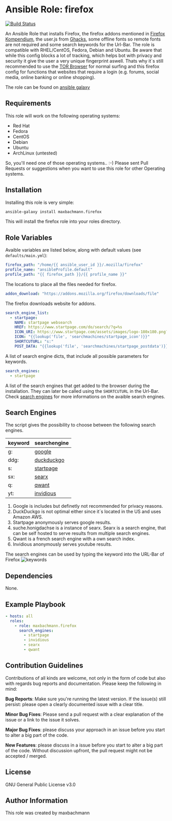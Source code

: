 # Ansible Role: firefox

[![Build Status](https://travis-ci.com/maxbachmann/role-firefox.svg?branch=master)](https://travis-ci.com/maxbachmann/role-firefox)

An Ansible Role that installs Firefox, the firefox addons mentioned in [Firefox Kompendium](https://www.kuketz-blog.de/firefox-ein-browser-fuer-datenschutzbewusste-firefox-kompendium-teil1/), the user.js from [Ghacks](https://github.com/ghacksuserjs/ghacks-user.js), some offline fonts so remote fonts are not required and some search keywords for the Url-Bar. The role is compatible with RHEL/CentOS, Fedora, Debian and Ubuntu.
Be aware that while this config blocks a lot of tracking, which helps bot with privacy and security it give the user a very unique fingerprint aswell. Thats why it´s still recommended to use the [TOR Browser](https://www.torproject.org/) for normal surfing and this firefox config for functions that websites that require a login (e.g. forums, social media, online banking or online shopping).

The role can be found on [ansible galaxy](https://galaxy.ansible.com/maxbachmann/firefox)

## Requirements
This role will work on the following operating systems:

- Red Hat
- Fedora
- CentOS
- Debian
- Ubuntu
- ArchLinux (untested)

So, you'll need one of those operating systems.. :-)
Please sent Pull Requests or suggestions when you want to use this role for other Operating systems.

## Installation

Installing this role is very simple:
```bash
ansible-galaxy install maxbachmann.firefox
```
This will install the firefox role into your roles directory.

## Role Variables
Avaible variables are listed below, along with default values (see `defaults/main.yml`):

```yaml
firefox_path: "/home/{{ ansible_user_id }}/.mozilla/firefox"
profile_name: "ansibleProfile.default"
profile_path: "{{ firefox_path }}/{{ profile_name }}"
```
The locations to place all the files needed for firefox.

```yaml
addon_download: "https://addons.mozilla.org/firefox/downloads/file"
```
The firefox downloads website for addons.

```yaml
search_engine_list:
  - startpage:
    NAME: startpage websearch
    HREF: https://www.startpage.com/do/search/?q=%s
    ICON_URI: https://www.startpage.com/assets/images/logo-180x180.png?v=48842639
    ICON: "{{lookup('file', 'searchmachines/startpage_icon')}}"
    SHORTCUTURL: "s:"
    POST_DATA: "{{lookup('file', 'searchmachines/startpage_postdata')}}"
```
A list of search engine dicts, that include all possible parameters for keywords.

```yaml
search_engines:
  - startpage
```
A list of the search engines that get added to the browser during the installation. They can later be called using the `SHORTCUTURL` in the Url-Bar. Check [search engines](#search-engines) for more informations on the avaible search engines.

## Search Engines
The script gives the possibility to choose between the following search engines.

| keyword | searchengine                                           |
|---------|--------------------------------------------------------|
| g:      | [google](https://www.google.com/search?q=%s)           |
| ddg:    | [duckduckgo](https://duckduckgo.com/?q=%s)             |
| s:      | [startpage](https://www.startpage.com/do/search/?q=%s) |
| sx:     | [searx](https://suche.honigdachse.de/?q=%s)            |
| q:      | [qwant](https://lite.qwant.com/?q=%s)                  |
| yt:     | [invidious](https://invidio.us/search?q=%s)           |

1) Google is includes but definetly not recommended for privacy reasons.
2) DuckDuckgo is not optimal either since it´s located in the US and uses Amazon AWS.
3) Startpage anonymously serves google results.
4) suche.honigdachse is a instance of searx. Searx is a search engine, that can be self hosted to serve results from multiple search engines.
5) Qwant is a french search engine with a own search index.
6) Invidious anonymously serves youtube results.

The search engines can be used by typing the keyword into the URL-Bar of Firefox
![keywords](https://raw.githubusercontent.com/maxbachmann/role-firefox/master/common/images/keyword.png)

## Dependencies
None.

## Example Playbook
```yaml
- hosts: all
  roles:
    - role: maxbachmann.firefox
      search_engines:
        - startpage
        - invidious
        - searx
        - qwant
```

## Contribution Guidelines
Contributions of all kinds are welcome, not only in the form of code but also with regards bug reports and documentation.
Please keep the following in mind:

**Bug Reports**:  Make sure you're running the latest version. If the issue(s) still persist: please open a clearly documented issue with a clear title.

**Minor Bug Fixes**: Please send a pull request with a clear explanation of the issue or a link to the issue it solves.

**Major Bug Fixes**: please discuss your approach in an issue before you start to alter a big part of the code.

**New Features**: please discuss in a issue before you start to alter a big part of the code. Without discussion upfront, the pull request might not be accepted / merged.

## License
GNU General Public License v3.0

## Author Information
This role was created by maxbachmann
